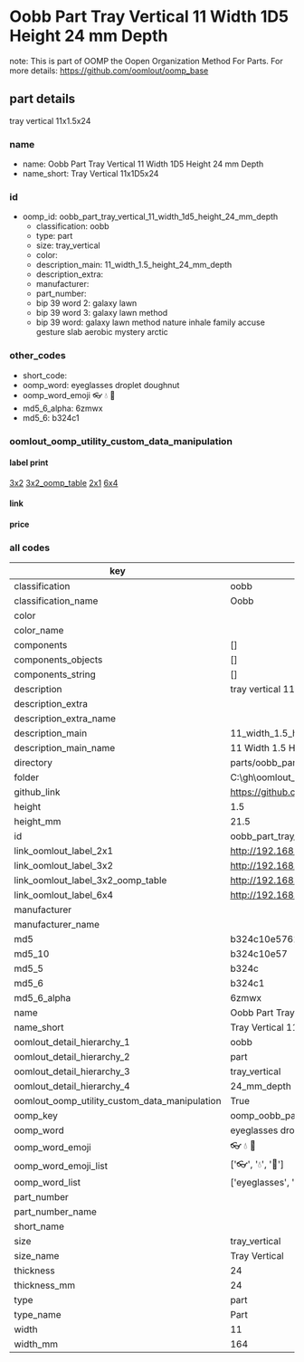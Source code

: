 # Oobb Part Tray Vertical 11 Width 1D5 Height 24 mm Depth  

note: This is part of OOMP the Oopen Organization Method For Parts. For more details: https://github.com/oomlout/oomp_base

##  part details
  



tray vertical 11x1.5x24



### name
* name: Oobb Part Tray Vertical 11 Width 1D5 Height 24 mm Depth
* name_short: Tray Vertical 11x1D5x24 
### id
* oomp_id: oobb_part_tray_vertical_11_width_1d5_height_24_mm_depth
  * classification: oobb
  * type: part
  * size: tray_vertical
  * color: 
  * description_main: 11_width_1.5_height_24_mm_depth
  * description_extra: 
  * manufacturer: 
  * part_number: 
  * bip 39 word 2: galaxy lawn
  * bip 39 word 3: galaxy lawn method
  * bip 39 word: galaxy lawn method nature inhale family accuse gesture slab aerobic mystery arctic

### other_codes
* short_code: 
* oomp_word: eyeglasses droplet doughnut
* oomp_word_emoji :eyeglasses: :droplet: :doughnut:
* md5_6_alpha: 6zmwx
* md5_6: b324c1






### oomlout_oomp_utility_custom_data_manipulation
#### label print
[3x2](http://192.168.1.245:1112/?label=oomp%206zmwx)
[3x2_oomp_table](http://192.168.1.108:1112/?label=oomp%206zmwx)
[2x1](http://192.168.1.242:1112/?label=oomp%206zmwx)
[6x4](http://192.168.1.55:1112/?label=oomp%206zmwx)    

#### link

                              

#### price







### all codes 
| key | value |  
| --- | --- |  
| classification | oobb |  
| classification_name | Oobb |  
| color |  |  
| color_name |  |  
| components | [] |  
| components_objects | [] |  
| components_string | [] |  
| description | tray vertical 11x1.5x24 |  
| description_extra |  |  
| description_extra_name |  |  
| description_main | 11_width_1.5_height_24_mm_depth |  
| description_main_name | 11 Width 1.5 Height 24 mm Depth |  
| directory | parts/oobb_part_tray_vertical_11_width_1d5_height_24_mm_depth |  
| folder | C:\gh\oomlout_oobb_version_4_generated_parts\parts\oobb_part_tray_vertical_11_width_1d5_height_24_mm_depth |  
| github_link | https://github.com/oomlout/oomlout_oomp_part_src/tree/main/parts/oobb_part_tray_vertical_11_width_1d5_height_24_mm_depth |  
| height | 1.5 |  
| height_mm | 21.5 |  
| id | oobb_part_tray_vertical_11_width_1d5_height_24_mm_depth |  
| link_oomlout_label_2x1 | http://192.168.1.242:1112/?label=oomp%206zmwx |  
| link_oomlout_label_3x2 | http://192.168.1.245:1112/?label=oomp%206zmwx |  
| link_oomlout_label_3x2_oomp_table | http://192.168.1.108:1112/?label=oomp%206zmwx |  
| link_oomlout_label_6x4 | http://192.168.1.55:1112/?label=oomp%206zmwx |  
| manufacturer |  |  
| manufacturer_name |  |  
| md5 | b324c10e576160354a39d937185f82f7 |  
| md5_10 | b324c10e57 |  
| md5_5 | b324c |  
| md5_6 | b324c1 |  
| md5_6_alpha | 6zmwx |  
| name | Oobb Part Tray Vertical 11 Width 1D5 Height 24 mm Depth |  
| name_short | Tray Vertical 11x1D5x24  |  
| oomlout_detail_hierarchy_1 | oobb |  
| oomlout_detail_hierarchy_2 | part |  
| oomlout_detail_hierarchy_3 | tray_vertical |  
| oomlout_detail_hierarchy_4 | 24_mm_depth |  
| oomlout_oomp_utility_custom_data_manipulation | True |  
| oomp_key | oomp_oobb_part_tray_vertical_11_width_1d5_height_24_mm_depth |  
| oomp_word | eyeglasses droplet doughnut |  
| oomp_word_emoji | :eyeglasses: :droplet: :doughnut: |  
| oomp_word_emoji_list | [':eyeglasses:', ':droplet:', ':doughnut:'] |  
| oomp_word_list | ['eyeglasses', 'droplet', 'doughnut'] |  
| part_number |  |  
| part_number_name |  |  
| short_name |  |  
| size | tray_vertical |  
| size_name | Tray Vertical |  
| thickness | 24 |  
| thickness_mm | 24 |  
| type | part |  
| type_name | Part |  
| width | 11 |  
| width_mm | 164 |  
